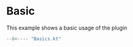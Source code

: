 [//]: # (# Basics)

[//]: # ()
[//]: # (This example shows a basic usage of the plugin)

[//]: # ()
[//]: # (## Complete Example)

[//]: # (```kotlin title="Basics.kt" linenums="1")

[//]: # (--8<-- "Basics.kt")

[//]: # (```)

[//]: # ()
[//]: # (## Breaking it down)

[//]: # (### Install and configure the plugin)

[//]: # ()
[//]: # (```kotlin title="Basics.kt")

[//]: # (--8<-- "Basics.kt:24:44")

[//]: # (```)

[//]: # ()
[//]: # (### Configure routes)

[//]: # ()
[//]: # (#### Spec routes)

[//]: # ()
[//]: # (=== "OpenAPI")

[//]: # ()
[//]: # (    Configure the OpenAPI spec file to be served from `/api.json`)

[//]: # (    )
[//]: # (    ```kotlin)

[//]: # (    --8<-- "Basics.kt:50:52")

[//]: # (    ```)

[//]: # ()
[//]: # (=== "Swagger UI")

[//]: # ()
[//]: # (    Configure Swagger UI to be served from `/swagger` with the OpenAPI spec file at `/api.json`)

[//]: # ()
[//]: # (    ```kotlin)

[//]: # (    --8<-- "Basics.kt:55:57")

[//]: # (    ```)

[//]: # ()
[//]: # (=== "ReDoc")

[//]: # ()
[//]: # (    Configure Swagger UI to be served from `/redoc` with the OpenAPI spec file at `/api.json`)

[//]: # ()
[//]: # (    ```kotlin)

[//]: # (    --8<-- "Basics.kt:55:57")

[//]: # (    ```)

[//]: # ()
[//]: # (!!! note)

[//]: # ()
[//]: # (    The spec routes will not be included in the final OpenAPI spec file)

[//]: # ()
[//]: # ()
[//]: # (#### Document a route)

[//]: # ()
[//]: # (We add information about the route itself)

[//]: # ()
[//]: # (```kotlin title="Basics.kt" hl_lines="3")

[//]: # (--8<-- "Basics.kt:65:86")

[//]: # (```)

[//]: # ()
[//]: # (We add information about the request)

[//]: # ()
[//]: # (```kotlin title="Basics.kt" hl_lines="5-10")

[//]: # (--8<-- "Basics.kt:65:86")

[//]: # (```)

[//]: # ()
[//]: # (And finally, the response)

[//]: # ()
[//]: # (```kotlin title="Basics.kt" hl_lines="12-15")

[//]: # (--8<-- "Basics.kt:65:86")

[//]: # (```)

# Basic

This example shows a basic usage of the plugin

```kotlin title="Basics.kt" linenums="1"
--8<---- "Basics.kt"
```
